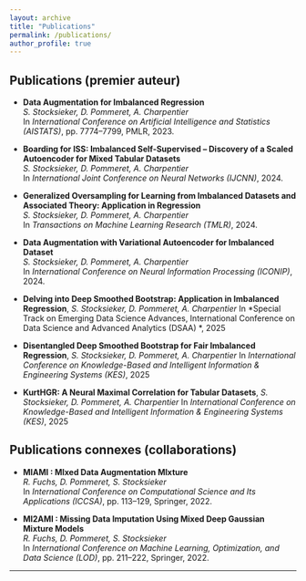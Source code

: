 ```yaml
---
layout: archive
title: "Publications"
permalink: /publications/
author_profile: true
---
```


## Publications (premier auteur)

- **Data Augmentation for Imbalanced Regression**  
   *S. Stocksieker, D. Pommeret, A. Charpentier*  
   In *International Conference on Artificial Intelligence and Statistics (AISTATS)*, pp. 7774–7799, PMLR, 2023.  

- **Boarding for ISS: Imbalanced Self-Supervised – Discovery of a Scaled Autoencoder for Mixed Tabular Datasets**  
   *S. Stocksieker, D. Pommeret, A. Charpentier*  
   In *International Joint Conference on Neural Networks (IJCNN)*, 2024.  

- **Generalized Oversampling for Learning from Imbalanced Datasets and Associated Theory: Application in Regression**  
   *S. Stocksieker, D. Pommeret, A. Charpentier*  
   In *Transactions on Machine Learning Research (TMLR)*, 2024.  

- **Data Augmentation with Variational Autoencoder for Imbalanced Dataset**  
   *S. Stocksieker, D. Pommeret, A. Charpentier*  
   In *International Conference on Neural Information Processing (ICONIP)*, 2024.  

- **Delving into Deep Smoothed Bootstrap: Application in Imbalanced Regression**, *S. Stocksieker, D. Pommeret, A. Charpentier*  In *Special Track on Emerging Data Science Advances, International Conference on Data Science and Advanced Analytics (DSAA) *, 2025

- **Disentangled Deep Smoothed Bootstrap for Fair Imbalanced Regression**, 
*S. Stocksieker, D. Pommeret, A. Charpentier*  In *International Conference on Knowledge-Based and Intelligent Information & Engineering Systems (KES)*, 2025

-  **KurtHGR: A Neural Maximal Correlation for Tabular Datasets**, 
*S. Stocksieker, D. Pommeret, A. Charpentier*  In *International Conference on Knowledge-Based and Intelligent Information & Engineering Systems (KES)*, 2025

## Publications connexes (collaborations)

- **MIAMI : MIxed Data Augmentation MIxture**  
   *R. Fuchs, D. Pommeret, S. Stocksieker*  
   In *International Conference on Computational Science and Its Applications (ICCSA)*, pp. 113–129, Springer, 2022.  

- **MI2AMI : Missing Data Imputation Using Mixed Deep Gaussian Mixture Models**  
   *R. Fuchs, D. Pommeret, S. Stocksieker*  
   In *International Conference on Machine Learning, Optimization, and Data Science (LOD)*, pp. 211–222, Springer, 2022.  

---


